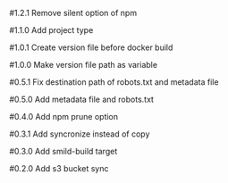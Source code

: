 #1.2.1
Remove silent option of npm

#1.1.0
Add project type

#1.0.1
Create version file before docker build

#1.0.0
Make version file path as variable

#0.5.1
Fix destination path of robots.txt and metadata file

#0.5.0
Add metadata file and robots.txt

#0.4.0
Add npm prune option

#0.3.1
Add syncronize instead of copy

#0.3.0
Add smild-build target

#0.2.0
Add s3 bucket sync